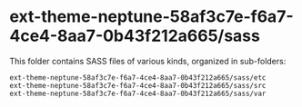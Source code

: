 # ext-theme-neptune-58af3c7e-f6a7-4ce4-8aa7-0b43f212a665/sass

This folder contains SASS files of various kinds, organized in sub-folders:

    ext-theme-neptune-58af3c7e-f6a7-4ce4-8aa7-0b43f212a665/sass/etc
    ext-theme-neptune-58af3c7e-f6a7-4ce4-8aa7-0b43f212a665/sass/src
    ext-theme-neptune-58af3c7e-f6a7-4ce4-8aa7-0b43f212a665/sass/var
